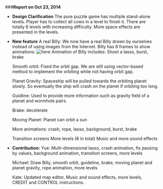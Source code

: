 ###__Report on Oct 23, 2014__

* __Design Clarification__
The pure puzzle game has multiple stand-alone levels. Player has to collect all cows in a level to finish it. There are totally 6 levels with increasing difficulty. More space effects are presented  in the levels. 

* __New feature__
A real Billy: We now have a real Billy drawn by ourselves instead of using images from the Internet. Billy has 8 frames to show animations:
  ![here](https://github.com/mstrotta/space-rodeo/blob/master/code/art/goat_ship8.png "Billy")
Animation of Billy includes: Shoot a lasso, burst, brake

  Smooth orbit: Fixed the orbit gap. We are still using vector-based method to implement the orbiting while not having orbit gap.

  Planet Gravity: Spaceship will be pulled towards the orbiting planet slowly. So eventually the ship will crash on the planet if orbiting too long.
  
  Guidline: Used to provide more information such as gravity field of a planet and wormhole pairs. 
  
  Brake: decelerate
  
  Moving Planet: Planet can orbit a sun
  
  More animations:
crash, rope, lasso, background, burst, brake

  Transition screens
  More levels (6 in total)
  Music and more sound effects


* __Contribution:__
  Yue: Multi-dimensional lasso, crash animation, fix passing by values, background animation, transition screens, more levels

  Michael: Draw Billy, smooth orbit, guideline, brake, moving planet and planet gravity, rope animation, more levels
  
  Kate: Updated map editor, Music and sound effects, more levels, CREDIT and CONTROL instructions. 


